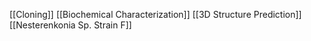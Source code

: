 [[Cloning]]
[[Biochemical Characterization]]
[[3D Structure Prediction]]
[[Nesterenkonia Sp. Strain F]]
